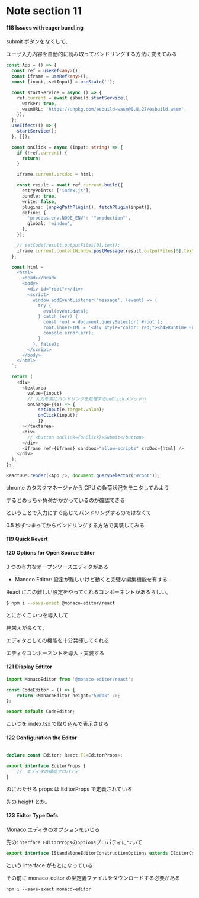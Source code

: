 # Note section 11

#### 118 Issues with eager bundling

submit ボタンをなくして、

ユーザ入力内容を自動的に読み取ってバンドリングする方法に変えてみる

```TypeScript
const App = () => {
  const ref = useRef<any>();
  const iframe = useRef<any>();
  const [input, setInput] = useState('');

  const startService = async () => {
    ref.current = await esbuild.startService({
      worker: true,
      wasmURL: 'https://unpkg.com/esbuild-wasm@0.8.27/esbuild.wasm',
    });
  };
  useEffect(() => {
    startService();
  }, []);

  const onClick = async (input: string) => {
    if (!ref.current) {
      return;
    }

    iframe.current.srcdoc = html;

    const result = await ref.current.build({
      entryPoints: ['index.js'],
      bundle: true,
      write: false,
      plugins: [unpkgPathPlugin(), fetchPlugin(input)],
      define: {
        'process.env.NODE_ENV': '"production"',
        global: 'window',
      },
    });

    // setCode(result.outputFiles[0].text);
    iframe.current.contentWindow.postMessage(result.outputFiles[0].text, '*');
  };

  const html = `
    <html>
      <head></head>
      <body>
        <div id="root"></div>
        <script>
          window.addEventListener('message', (event) => {
            try {
              eval(event.data);
            } catch (err) {
              const root = document.querySelector('#root');
              root.innerHTML = '<div style="color: red;"><h4>Runtime Error</h4>' + err + '</div>';
              console.error(err);
            }
          }, false);
        </script>
      </body>
    </html>
  `;

  return (
    <div>
      <textarea
        value={input}
        // 入力を常にバンドリングを処理するonClickメソッドへ
        onChange={(e) => {
            setInput(e.target.value);
            onClick(input);
            }}
      ></textarea>
      <div>
        // <button onClick={onClick}>Submit</button>
      </div>
      <iframe ref={iframe} sandbox="allow-scripts" srcDoc={html} />
    </div>
  );
};

ReactDOM.render(<App />, document.querySelector('#root'));

```

chrome のタスクマネージャから CPU の負荷状況をモニタしてみよう

するとめっちゃ負荷がかかっているのが確認できる

ということで入力にすぐ応じてバンドリングするのではなくて

0.5 秒ずつまってからバンドリングする方法で実装してみる

#### 119 Quick Revert

#### 120 Options for Open Source Editor

3 つの有力なオープンソースエディタがある

-   Manoco Editor: 設定が難しいけど動くと完璧な編集機能を有する

React にこの難しい設定をやってくれるコンポーネントがあるらしい。

```bash
$ npm i --save-exact @monaco-editor/react
```

とにかくこいつを導入して

見栄えが良くて、

エディタとしての機能を十分発揮してくれる

エディタコンポーネントを導入・実装する

#### 121 Display Edtitor

```TypeScript
import MonacoEditor from '@monaco-editor/react';

const CodeEditor = () => {
    return <MonacoEditor height="500px" />;
};

export default CodeEditor;

```

こいつを index.tsx で取り込んで表示させる

#### 122 Configuration the Editor

```TypeScript

declare const Editor: React.FC<EditorProps>;

export interface EditorProps {
    //　エディタの構成プロパティ
}
```

<MonacoEdtor />のにわたせる props は EditorProps で定義されている

先の height とか。

#### 123 Eidtor Type Defs

Monaco エディタのオプションをいじる

先の`interface EditorProps`の`options`プロパティについて

```TypeScript
export interface IStandaloneEditorConstructionOptions extends IEditorConstructionOptions, IGlobalEditorOptions
```

という interface がもとになっている

その前に monaco-editor の型定義ファイルをダウンロードする必要がある

`npm i --save-exact monaco-editor`
